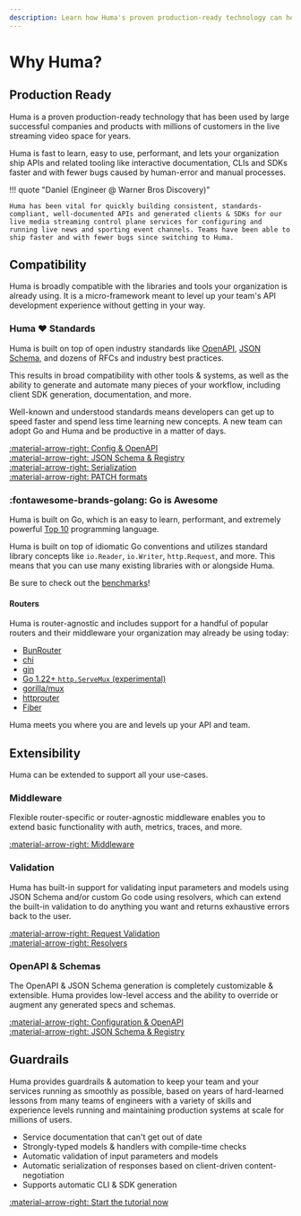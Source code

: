 ```yaml
---
description: Learn how Huma's proven production-ready technology can help your team ship APIs faster and with fewer bugs.
---
```


# Why Huma?

## Production Ready

Huma is a proven production-ready technology that has been used by large successful companies and products with millions of customers in the live streaming video space for years.

<!--
<div style="text-align: center;">
	<img src="../wbd.png" width="50%"/>
	<br/>
	<img src="../max.png" width="22%" style="margin-right: 2%"/> <img src="../cnn.svg" width="6%" style="margin-right: 2%"/> <img src="../march-madness.svg" width="15%" style="margin-right: 2%"/> <img src="../br.svg" width="19%">
</div>
-->

Huma is fast to learn, easy to use, performant, and lets your organization ship APIs and related tooling like interactive documentation, CLIs and SDKs faster and with fewer bugs caused by human-error and manual processes.

!!! quote "Daniel (Engineer @ Warner Bros Discovery)"

    Huma has been vital for quickly building consistent, standards-compliant, well-documented APIs and generated clients & SDKs for our live media streaming control plane services for configuring and running live news and sporting event channels. Teams have been able to ship faster and with fewer bugs since switching to Huma.

## Compatibility

Huma is broadly compatible with the libraries and tools your organization is already using. It is a micro-framework meant to level up your team's API development experience without getting in your way.

### Huma ❤️ Standards

Huma is built on top of open industry standards like [OpenAPI](https://www.openapis.org/), [JSON Schema](https://json-schema.org/), and dozens of RFCs and industry best practices.

This results in broad compatibility with other tools & systems, as well as the ability to generate and automate many pieces of your workflow, including client SDK generation, documentation, and more.

Well-known and understood standards means developers can get up to speed faster and spend less time learning new concepts. A new team can adopt Go and Huma and be productive in a matter of days.

[:material-arrow-right: Config & OpenAPI](../features/openapi-generation.md) <br/>
[:material-arrow-right: JSON Schema & Registry](../features/json-schema-registry.md) <br/>
[:material-arrow-right: Serialization](../features/response-serialization.md) <br/>
[:material-arrow-right: PATCH formats](../features/auto-patch.md)

### :fontawesome-brands-golang: Go is Awesome

Huma is built on Go, which is an easy to learn, performant, and extremely powerful [Top 10](https://www.tiobe.com/tiobe-index/go/) programming language.

Huma is built on top of idiomatic Go conventions and utilizes standard library concepts like `io.Reader`, `io.Writer`, `http.Request`, and more. This means that you can use many existing libraries with or alongside Huma.

Be sure to check out the [benchmarks](./benchmarks.md)!

#### Routers

Huma is router-agnostic and includes support for a handful of popular routers and their middleware your organization may already be using today:

-   [BunRouter](https://bunrouter.uptrace.dev/)
-   [chi](https://github.com/go-chi/chi)
-   [gin](https://gin-gonic.com/)
-   [Go 1.22+ `http.ServeMux` (experimental)](https://pkg.go.dev/net/http@master#ServeMux)
-   [gorilla/mux](https://github.com/gorilla/mux)
-   [httprouter](https://github.com/julienschmidt/httprouter)
-   [Fiber](https://gofiber.io/)

Huma meets you where you are and levels up your API and team.

## Extensibility

Huma can be extended to support all your use-cases.

### Middleware

Flexible router-specific or router-agnostic middleware enables you to extend basic functionality with auth, metrics, traces, and more.

[:material-arrow-right: Middleware](../features/middleware.md)

### Validation

Huma has built-in support for validating input parameters and models using JSON Schema and/or custom Go code using resolvers, which can extend the built-in validation to do anything you want and returns exhaustive errors back to the user.

[:material-arrow-right: Request Validation](../features/request-validation.md) <br/>
[:material-arrow-right: Resolvers](../features/request-resolvers.md)

### OpenAPI & Schemas

The OpenAPI & JSON Schema generation is completely customizable & extensible. Huma provides low-level access and the ability to override or augment any generated specs and schemas.

[:material-arrow-right: Configuration & OpenAPI](../features/openapi-generation.md) <br/>
[:material-arrow-right: JSON Schema & Registry](../features/json-schema-registry.md)

## Guardrails

Huma provides guardrails & automation to keep your team and your services running as smoothly as possible, based on years of hard-learned lessons from many teams of engineers with a variety of skills and experience levels running and maintaining production systems at scale for millions of users.

-   Service documentation that can't get out of date
-   Strongly-typed models & handlers with compile-time checks
-   Automatic validation of input parameters and models
-   Automatic serialization of responses based on client-driven content-negotiation
-   Supports automatic CLI & SDK generation

[:material-arrow-right: Start the tutorial now](../tutorial/installation.md)
